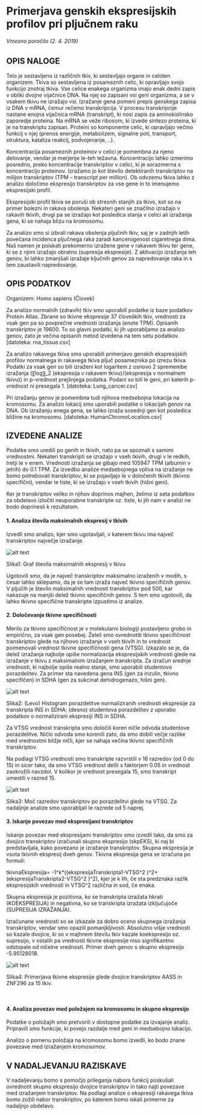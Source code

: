# Primerjava genskih ekspresijskih profilov pri pljučnem raku
###### Vmesno poročilo (2. 4. 2019)
## OPIS NALOGE
Telo je sestavljeno iz različnih tkiv, ki sestavljajo organe in celoten organizem. Tkiva so sestavljena iz posameznih celic, ki opravljajo svojo funkcijo znotraj tkiva. Vse celice enakega organizma imajo enak dedni zapis v obliki dvojne vijačnice DNA. Na njej so zapisani vsi geni organizma, a se v vsakem tkivu ne izražajo vsi. Izražanje gena pomeni prepis genskega zapisa iz DNA v mRNA, čemur rečemo transkripcija. V procesu transkripcije nastane enojna vijačnica mRNA (transkript), ki nosi zapis za aminokislinsko zaporedje proteina. Na mRNA se veže ribosom, ki izvede sintezo proteina, ki je na transkriptu zapisan. Proteini so komponente celic, ki opravljajo večino funkcij v njej (prenos energije, metabolizem, signalne poti, transport, struktura, kataliza reakcij, podvojevanje, ..). 

Koncentracija posameznih proteinov v celici je pomembna za njeno delovanje, vendar je merjenje le-teh težavna. Koncentracijo lahko izmerimo posredno, preko koncentracije transkriptov v celici, ki je sorazmerna s koncentracijo proteinov. Izražamo jo kot število detektiranih transkriptov na milijon transkriptov (TPM – transcript per million). Ob odvzemu tkiva lahko z analizo določimo ekspresijo transkriptov za vse gene in to imenujemo ekspresijski profil.

Ekspresijski profil tkiva se poruši ob stresnih stanjih za tkivo, kot so na primer bolezni in rakava obolenja. Nekateri geni se značilno izražajo v rakavih tkivih, drugi pa se izražajo kot posledica stanja v celici ali izražanja gena, ki se nahaja blizu na kromosomu. 

Za analizo smo si izbrali rakava obolenja pljučnih tkiv, saj je v zadnjih letih povečana incidenca pljučnega raka zaradi kancerogenost cigaretnega dima. Naš namen je poiskati prekomerno izražene gene v rakavem tkivu ter gene, ki se z njimi izražajo obratno (supresija ekspresije). Z aktivacijo izražanja teh genov, bi lahko zmanjšali izražaje ključnih genov za napredovanje raka in s tem zaustavili napredovanje.


## OPIS PODATKOV
Organizem: Homo sapiens (Človek)

Za analizo normalnih (zdravih) tkiv smo uporabili podatke iz baze podatkov Protein Atlas. Zbrane so tkivne ekspresije 37 človeških tkiv, vrednosti za vsak gen pa so povprečne vrednosti izražanja (enote TPM). Opisanih transkriptov je 19600. To so glavni podatki, ki jih uporabljamo za analizo genov, zato je večina opisanih metod izvedena na tem setu podatkov. [datoteka: rna_tissue.csv]

Za analizo rakavega tkiva smo uporabili primerjavo genskih ekspresijskih profilov normalnega in rakavega tkiva pljuč posameznika po izrezu tkiva. Podatki za vsak gen so bili izraženi kot logaritem z osnovo 2 spremembe izražanja (〖log〗_2  (ekspresija v rakavem tkivu)/(ekspresija v normalnem tkivu)) in p-vrednost prejšnjega podatka. Podani so bili le geni, pri katerih p-vrednost ni presegala 1. [datoteka: Lung_cancer.csv]

Pri izražanju genov je pomembna tudi njihova medsebojna lokacija na kromosomu. Za analizo lokacij smo uporabili podatke o lokacijah genov na DNA. Ob izražanju enega gena, se lahko izraža sosednji gen kot posledica bližine na kromosomu. [datoteka: HumanChromoLocation.csv]
 

## IZVEDENE ANALIZE
Podatke smo uredili po genih in tkivih, nato pa se spoznali s samimi vrednostmi. Nekateri transkripti se izražajo v vseh tkivih, drugi v le redkih, tretji le v enem. Vrednosti izražanja se gibajo med 105947 TPM (albumin v jetrih) do 0.1 TPM. Za izvedbo analize medsebojnega vpliva na izražanje ne bomo potrebovali transkriptov, ki se pojavljajo le v določenih tkivih (tkivno specifični), vendar le tiste, ki se izražajo v vseh tkivih (hišni geni). 

Ker je transkriptov veliko in njihov doprinos majhen, želimo iz seta podatkov za obdelavo izločiti neuporabne transkripte oz. tiste, ki jih nam v analizi ne bodo doprinesli k rezultatom.

  ####  1.	Analiza števila maksimalnih ekspresij v tkivih
Izvedli smo analizo, kjer smo ugotavljali, v katerem tkivu ima največ transkriptov največje izražanje. 

![alt text]( https://github.com/AzzySlo/PR19MSADZU/blob/master/ProjektSlike/slika1.png) 

Slika1: Graf števila maksimalnih ekspresij v tkivu

Ugotovili smo, da je največ transkriptov maksimalno izraženih v modih, s česar lahko sklepamo, da je se tam izraža največ tkivno specifičnih genov. V pljučih je število maksimalnih vrednosti transkriptov pod 500, kar nakazuje na manjši delež tkivno specifičnih genov. S tem smo ugotovili, da lahko tkivno specifične transkripte izpustimo iz analize. 

  ####  2.	Določevanje tkivne specifičnosti
Merilo za tkivno specifičnost je v molekularni biologiji postavljeno grobo in empirično, za vsak gen posebej. Želeli smo ovrednotiti tkivno specifičnost transkriptov glede na njihovo izražanje v vseh tkivih in to vrednost poimenovali vrednost tkivne specifičnosti gena (VTSG). Izkazalo se je, da delež izražanja najbolje opiše normalizacija ekspresijskih vrednosti glede na izražanje v tkivu z maksimalnim izražanjem transkripta. Za izračun srednje vrednosti, ki najbolje opiše realno stanje, smo uporabili studentovo porazdelitev. Za primer sta navedena gena INS (gen za inzulin, tkivno specifičen) in SDHA (gen za sukcinat dehidrogenazo, hišni gen).

![alt text]( https://github.com/AzzySlo/PR19MSADZU/blob/master/ProjektSlike/slika2.png)

Slika2: (Levo) Histogram porazdelitve normaliziranih vrednosti ekspresije za transkripta INS in SDHA; (desno) studentova porazdelitev z uporabo podatkov o normalizirani ekspresiji INS in SDHA.

Za VTSG vrednost transkripta smo določili koren ničle odvoda studentove porazdelitve. Ničlo odvoda smo korenili zato, da smo dobili večje razlike med vrednostmi bližje ničli, kjer se nahaja večina tkivno specifičnih transkriptov. 

Na podlagi VTSG vrednosti smo transkripte razvrstili v 16 razredov (od 0 do 15) in sicer tako, da smo VTSG vrednost delili s faktorjem 0.05 in vrednost zaokrožili navzdol. V kolikor je vrednost presegala 15, smo transkript umestili v razred 15.

![alt text]( https://github.com/AzzySlo/PR19MSADZU/blob/master/ProjektSlike/slika3.png)

Slika3: Moč razredov transkriptov po porazdelitvi glede na VTSG.
Za nadaljnje analize smo uporabljali le razrede od 5 naprej.

  ####  3.	Iskanje povezav med ekspresijami transkriptov

Iskanje povezav med ekspresijami transkriptov smo izvedli tako, da smo za dvojico transkriptov izračunali skupno ekspresijo (skpEKS), ki naj bi predstavljala, kako povezano je izražanje transkriptov. Skupna ekspresija je vsota tkivnih ekspresij dveh genov. Tkivna ekspresija gena se izračuna po formuli:

tkivnaEkspresija= -1^k*((ekspresijaTranskripta1-VTSG^2 )^2+ (ekspresijaTranskripta2-VTSG^2 )^2),
kjer je k lih, če sta predznaka razlik ekspresijskih vrednosti in VTSG^2 različna in sod, če enaka.

Skupna ekspresija je pozitivna, ko se transkripta izražata hkrati (KOEKSPRESIJA) in negativna, ko se transkripta izražata izključujoče (SUPRESIJA IZRAŽANJA). 

Izračunane vrednosti so se izkazale za dobro oceno skupnega izražanja transkriptov, vendar smo opazili pomanjkljivosti. Absolutno višje vrednosti so kazale dvojice, ki so v majhnem številu tkiv kazale koekspresijo oz. supresijo, v ostalih pa vrednosti tkivne ekspresije niso signifikantno odstopale od ničelne vrednosti. Primer dveh genov s skupno ekspresijo -5.95128018.

![alt text]( https://github.com/AzzySlo/PR19MSADZU/blob/master/ProjektSlike/slika4.png)

Slika4: Primerjava tkivne ekspresije glede dvojice transkriptov AASS in ZNF296 za 15 tkiv.

 
  ####  4.	Analiza povezav med položajem na kromosomu in skupno ekspresijo
Podatke o položajih smo pretvorili v dostopne podatke za izvajanje analiz. Pripravili smo funkcije, ki povejo razdalje med geni in medsebojno lokacijo.

Analizo o pomenu položaja na kromosomu bomo izvedli, ko bodo znane povezave med izražanjem kromosomov.


## V NADALJEVANJU RAZISKAVE
V nadaljevanju bomo s pomočjo prileganja nabora funkcij poskušali ovrednotit skupno ekspresijo dvojice transkriptov in tako najti povezave med izražanjem transkriptov. Na podlagi analize o ekspresiji rakavega tkiva bomo zožili nabor transkriptov, po katerem bomo iskali primerne za nadaljnjo obdelavo. 
